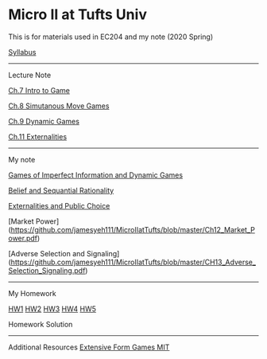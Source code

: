 # Micro II at Tufts Univ
This is for materials used in EC204 and my note  (2020 Spring)


[Syllabus](https://github.com/jamesyeh111/MicroIIatTufts/blob/master/SPRING%202020%20MICROECONOMIC%20THEORY%20II.pdf)

-----------------------
Lecture Note


[Ch.7 Intro to Game](https://github.com/jamesyeh111/MicroIIatTufts/blob/master/Chapter%207%20UC%20Notes.pdf)

[Ch.8 Simutanous Move Games](https://github.com/jamesyeh111/MicroIIatTufts/blob/master/Chapter%208%20UC%20Notes.pdf)

[Ch.9 Dynamic Games](https://github.com/jamesyeh111/MicroIIatTufts/blob/master/Chapter%209%20UC%20Notes.pdf)

[Ch.11 Externalities](https://github.com/jamesyeh111/MicroIIatTufts/blob/master/Chapter%2011%20UC%20Notes.pdf)

-----------------------
My note

[Games of Imperfect Information and Dynamic Games](https://github.com/jamesyeh111/MicroIIatTufts/blob/master/Games%20of%20Incomplete%20Info%20and%20Dynamic%20Game.pdf)

[Belief and Sequantial Rationality](https://github.com/jamesyeh111/MicroIIatTufts/blob/master/Belief%20and%20Sequantial%20Rationality.pdf)

[Externalities and Public Choice](https://github.com/jamesyeh111/MicroIIatTufts/blob/master/Externality%20and%20Public%20Choice.pdf)

[Market Power]
(https://github.com/jamesyeh111/MicroIIatTufts/blob/master/Ch12_Market_Power.pdf)

[Adverse Selection and Signaling]
(https://github.com/jamesyeh111/MicroIIatTufts/blob/master/CH13_Adverse_Selection_Signaling.pdf)

-----------------------
My Homework

[HW1](https://github.com/jamesyeh111/MicroIIatTufts/blob/master/Micro2_HW1.pdf)
[HW2](https://github.com/jamesyeh111/MicroIIatTufts/blob/master/Micro2_HW2.pdf)
[HW3](https://github.com/jamesyeh111/MicroIIatTufts/blob/master/Micro2_HW3.pdf)
[HW4](https://github.com/jamesyeh111/MicroIIatTufts/blob/master/Micro%20II%20%20%20HW4.pdf)
[HW5](https://github.com/jamesyeh111/MicroIIatTufts/blob/master/EC204_MicroII_HW5_Liuyi.pdf)

Homework Solution


-----------------------
Additional Resources
[Extensive Form Games MIT](https://github.com/jamesyeh111/MicroIIatTufts/blob/master/MIT14_126S16_Extensive%20Form%20Game.pdf)
